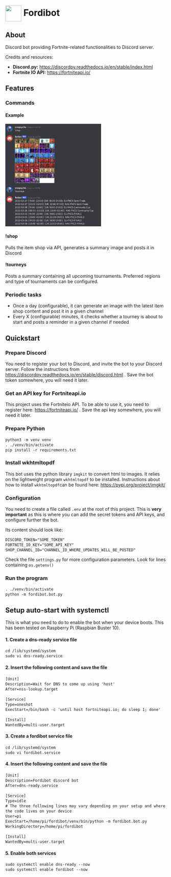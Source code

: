 # <img src="https://raw.githack.com/FortAwesome/Font-Awesome/master/svgs/solid/ghost.svg" card_color="#40DBB0" width="50" height="50" style="vertical-align:middle"/> Fordibot

## About
Discord bot providing Fortnite-related functionalities to Discord server.

Credits and resources:
* **Discord.py:** https://discordpy.readthedocs.io/en/stable/index.html
* **Fortnite IO API:** https://fortniteapi.io/

## Features
### Commands
#### Example
<p>
  <img src="docs/images/example.png" width="300" title="Example">
</p>

#### !shop
Pulls the item shop via API, generates a summary image and posts it in Discord

#### !tourneys
Posts a summary containing all upcoming tournaments. Preferred regions and type of tournaments can be configured.

### Periodic tasks
* Once a day (configurable), it can generate an image with the latest item shop content and post it in a given channel
* Every X (configurable) minutes, it checks whether a tourney is about to start and posts a reminder in a given channel if needed

## Quickstart
### Prepare Discord
You need to register your bot to Discord, and invite the bot to your Discord server. Follow the instructions from https://discordpy.readthedocs.io/en/stable/discord.html . Save the bot token somewhere, you will need it later.

### Get an API key for Fortniteapi.io
This project uses the Fortniteio API. To be able to use it, you need to register here: https://fortniteapi.io/ . Save the api key somewhere, you will need it later.

### Prepare Python
```
python3 -m venv venv
. ./venv/bin/activate
pip install -r requirements.txt
```

### Install wkhtmltopdf
This bot uses the python library `imgkit` to convert html to images. It relies on the lightweight program `wkhtmltopdf` to be installed. Instructions about how to install `wkhtmltopdf`can be found here: https://pypi.org/project/imgkit/ 

### Configuration
You need to create a file called `.env` at the root of this project. This is **very important** as this is where you can add the secret tokens and API keys, and configure further the bot.

Its content should look like:
```
DISCORD_TOKEN="SOME_TOKEN"
FORTNITE_IO_KEY="SOME_API_KEY"
SHOP_CHANNEL_ID="CHANNEL_ID_WHERE_UPDATES_WILL_BE_POSTED"
```
Check the file `settings.py` for more configuration parameters. Look for lines containing `os.getenv()`

### Run the program
```
. ./venv/bin/activate
python -m fordibot.bot.py
```

## Setup auto-start with systemctl
This is what you need to do to enable the bot when your device boots. This has been tested on Raspberry Pi (Raspbian Buster 10).
#### 1. Create a dns-ready service file
```
cd /lib/systemd/system
sudo vi dns-ready.service
```
#### 2. Insert the following content and save the file
```
[Unit]
Description=Wait for DNS to come up using 'host'
After=nss-lookup.target

[Service]
Type=oneshot
ExecStart=/bin/bash -c 'until host fortniteapi.io; do sleep 1; done'

[Install]
WantedBy=multi-user.target
```
#### 3. Create a fordibot service file
```
cd /lib/systemd/system
sudo vi fordibot.service
```
#### 4. Insert the following content and save the file
```
[Unit]
Description=Fordibot discord bot
After=dns-ready.service

[Service]
Type=idle
# The three following lines may vary depending on your setup and where the code lives on your device
User=pi
ExecStart=/home/pi/fordibot/venv/bin/python -m fordibot.bot.py
WorkingDirectory=/home/pi/fordibot

[Install]
WantedBy=multi-user.target
```
#### 5. Enable both services
```
sudo systemctl enable dns-ready --now
sudo systemctl enable fordibot --now
```
